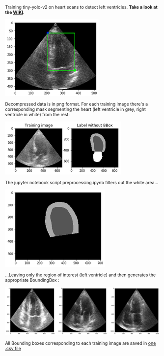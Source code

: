 Training tiny-yolo-v2 on heart scans to detect left ventricles. 
**Take a look at the [WIKI](https://github.com/ell-hol/training-yolo-heart/wiki)**.

![alt text](https://github.com/ell-hol/training-yolo-heart/blob/master/Results/final_preprocessing_result.PNG)




Decompressed data is in png format. For each training image there's a corresponding mask segmenting the heart (left ventricle in grey, right ventricle in white) from the rest:


![alt text](https://github.com/ell-hol/training-yolo-heart/blob/master/Results/001.png)

The jupyter notebook script preprocessing.ipynb filters out the white area...

![alt text](https://github.com/ell-hol/training-yolo-heart/blob/master/Results/002.png)

...Leaving only the region of interest (left ventricle) and then generates the appropriate BoundingBox :

![alt text](https://github.com/ell-hol/training-yolo-heart/blob/master/Results/003.png)

All Bounding boxes corresponding to each training image are saved in [one .csv file](https://github.com/ell-hol/training-yolo-heart/blob/master/data/labels_bbox.csv)

